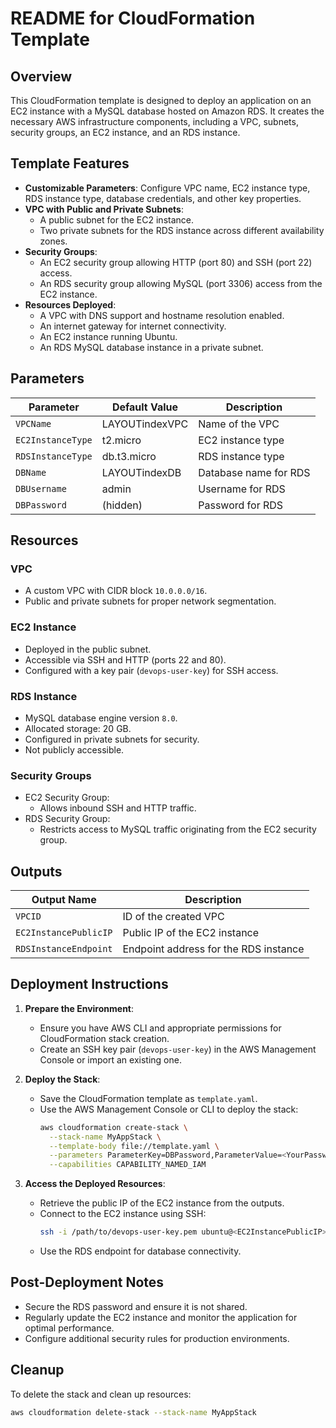 # README for CloudFormation Template

## Overview
This CloudFormation template is designed to deploy an application on an EC2 instance with a MySQL database hosted on Amazon RDS. It creates the necessary AWS infrastructure components, including a VPC, subnets, security groups, an EC2 instance, and an RDS instance.

## Template Features
- **Customizable Parameters**: Configure VPC name, EC2 instance type, RDS instance type, database credentials, and other key properties.
- **VPC with Public and Private Subnets**:
  - A public subnet for the EC2 instance.
  - Two private subnets for the RDS instance across different availability zones.
- **Security Groups**:
  - An EC2 security group allowing HTTP (port 80) and SSH (port 22) access.
  - An RDS security group allowing MySQL (port 3306) access from the EC2 instance.
- **Resources Deployed**:
  - A VPC with DNS support and hostname resolution enabled.
  - An internet gateway for internet connectivity.
  - An EC2 instance running Ubuntu.
  - An RDS MySQL database instance in a private subnet.

## Parameters
| Parameter          | Default Value     | Description                          |
|--------------------|-------------------|--------------------------------------|
| `VPCName`          | LAYOUTindexVPC   | Name of the VPC                     |
| `EC2InstanceType`  | t2.micro         | EC2 instance type                   |
| `RDSInstanceType`  | db.t3.micro      | RDS instance type                   |
| `DBName`           | LAYOUTindexDB    | Database name for RDS               |
| `DBUsername`       | admin            | Username for RDS                    |
| `DBPassword`       | (hidden)         | Password for RDS                    |

## Resources
### VPC
- A custom VPC with CIDR block `10.0.0.0/16`.
- Public and private subnets for proper network segmentation.

### EC2 Instance
- Deployed in the public subnet.
- Accessible via SSH and HTTP (ports 22 and 80).
- Configured with a key pair (`devops-user-key`) for SSH access.

### RDS Instance
- MySQL database engine version `8.0`.
- Allocated storage: 20 GB.
- Configured in private subnets for security.
- Not publicly accessible.

### Security Groups
- EC2 Security Group:
  - Allows inbound SSH and HTTP traffic.
- RDS Security Group:
  - Restricts access to MySQL traffic originating from the EC2 security group.

## Outputs
| Output Name         | Description                        |
|---------------------|------------------------------------|
| `VPCID`             | ID of the created VPC             |
| `EC2InstancePublicIP` | Public IP of the EC2 instance     |
| `RDSInstanceEndpoint` | Endpoint address for the RDS instance |

## Deployment Instructions
1. **Prepare the Environment**:
   - Ensure you have AWS CLI and appropriate permissions for CloudFormation stack creation.
   - Create an SSH key pair (`devops-user-key`) in the AWS Management Console or import an existing one.

2. **Deploy the Stack**:
   - Save the CloudFormation template as `template.yaml`.
   - Use the AWS Management Console or CLI to deploy the stack:
     ```bash
     aws cloudformation create-stack \
       --stack-name MyAppStack \
       --template-body file://template.yaml \
       --parameters ParameterKey=DBPassword,ParameterValue=<YourPassword> \
       --capabilities CAPABILITY_NAMED_IAM
     ```

3. **Access the Deployed Resources**:
   - Retrieve the public IP of the EC2 instance from the outputs.
   - Connect to the EC2 instance using SSH:
     ```bash
     ssh -i /path/to/devops-user-key.pem ubuntu@<EC2InstancePublicIP>
     ```
   - Use the RDS endpoint for database connectivity.

## Post-Deployment Notes
- Secure the RDS password and ensure it is not shared.
- Regularly update the EC2 instance and monitor the application for optimal performance.
- Configure additional security rules for production environments.

## Cleanup
To delete the stack and clean up resources:
```bash
aws cloudformation delete-stack --stack-name MyAppStack
